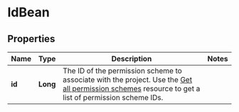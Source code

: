 

# IdBean


## Properties

| Name | Type | Description | Notes |
|------------ | ------------- | ------------- | -------------|
|**id** | **Long** | The ID of the permission scheme to associate with the project. Use the [Get all permission schemes](https://dac-static.atlassian.com) resource to get a list of permission scheme IDs. |  |



